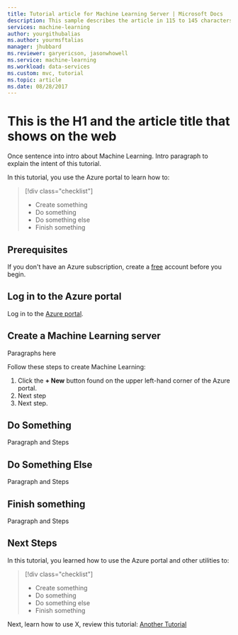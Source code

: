 ```yaml
---
title: Tutorial article for Machine Learning Server | Microsoft Docs
description: This sample describes the article in 115 to 145 characters. Validate using Gauntlet toolbar check icon. Use SEO kind of action verbs here.
services: machine-learning
author: yourgithubalias
ms.author: yourmsftalias
manager: jhubbard
ms.reviewer: garyericson, jasonwhowell
ms.service: machine-learning
ms.workload: data-services
ms.custom: mvc, tutorial
ms.topic: article
ms.date: 08/28/2017
---
```


# This is the H1 and the article title that shows on the web
Once sentence into intro about Machine Learning. Intro paragraph to explain the intent of this tutorial.

In this tutorial, you use the Azure portal to learn how to:
> [!div class="checklist"]
> * Create something
> * Do something
> * Do something else
> * Finish something 

## Prerequisites
If you don't have an Azure subscription, create a [free](https://azure.microsoft.com/free/) account before you begin.

## Log in to the Azure portal
Log in to the [Azure portal](https://portal.azure.com).

## Create a Machine Learning server
Paragraphs here 

Follow these steps to create Machine Learning:
1. Click the **+ New**  button found on the upper left-hand corner of the Azure portal.
2. Next step
3. Next step.

## Do Something
Paragraph and Steps 

## Do Something Else
Paragraph and Steps 

## Finish something
Paragraph and Steps 

## Next Steps
In this tutorial, you learned how to use the Azure portal and other utilities to:
> [!div class="checklist"]
> * Create something
> * Do something
> * Do something else
> * Finish something 

Next, learn how to use X, review this tutorial: 
[Another Tutorial](doc-template-tutorial.md)